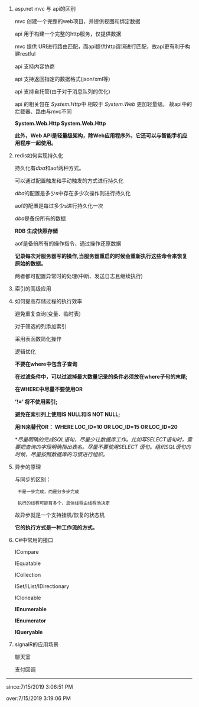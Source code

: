 1. asp.net mvc 与 api的区别

	mvc 创建一个完整的web项目，并提供视图和绑定数据

	api 用于构建一个完整的http服务，仅提供数据

	mvc 提供 URI进行路由匹配，而api提供http谓词进行匹配，故api更有利于构建restful

	api 支持内容协商

	api 支持返回指定的数据格式(json/xml等)

	api 支持自托管(由于对于消息队列的优化)

	api 的相关包在 *System.Http*中 相较于 *System.Web* 更加轻量级。 故api中的拦截器、路由与mvc不同

	**System.Web.Http System.Web.Http**

	**此外，Web API是轻量级架构，除Web应用程序外，它还可以与智能手机应用程序一起使用。**

2. redis如何实现持久化

	持久化有*dba*和aof两种方式。

	可以通过配置触发和手动触发的方式进行持久化

	*dba*的配置是多少s中存在多少次操作则进行持久化

	aof的配置是每过多少s进行持久化一次

	*dba*是备份所有的数据

	**RDB 生成快照存储**

	aof是备份所有的操作指令，通过操作还原数据

	**记录每次对服务器写的操作,当服务器重启的时候会重新执行这些命令来恢复原始的数据。**

	两者都可配置异常时的处理(中断、发送日志且继续执行)

3. 索引的高级应用

4. 如何提高存储过程的执行效率

	避免重复查询(变量、临时表)

	对于筛选的列添加索引

	采用表函数简化操作

	逻辑优化

	**不要在where中包含子查询**

	**在过滤条件中，可以过滤掉最大数量记录的条件必须放在where子句的末尾;**

	**在WHERE中尽量不要使用OR**

	**’!=’ 将不使用索引;**

	**避免在索引列上使用IS NULL和IS NOT NULL;**

	**用IN来替代OR： WHERE LOC_ID=10 OR LOC_ID=15 OR LOC_ID=20**

	**尽量明确的完成SQL语句，尽量少让数据库工作。比如写SELECT语句时，需要把查询的字段明确指出表名。尽量不要使用SELECT *语句。组织SQL语句的时候，尽量按照数据库的习惯进行组织。**

5. 异步的原理

	与同步的区别：

		不是一步完成，而是分多步完成

		执行的线程可能有多个，具体线程由线程池决定

	故异步就是一个支持挂机/恢复的状态机

	**它的执行方式是一种工作流的方式。**

7. C#中常用的接口

	ICompare

	IEquatable

	ICollection

	ISet/IList/IDirectionary

	ICloneable

	**IEnumerable<T>**

	**IEnumerator<T>**

	**IQueryable<T>**

8. signalR的应用场景

	聊天室

	支付回调

----------
since:7/15/2019 3:06:51 PM 

over:7/15/2019 3:19:06 PM 